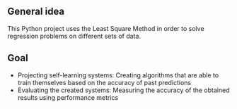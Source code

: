 ## General idea
This Python project uses the Least Square Method in order to solve regression problems on different sets of data.

## Goal
* Projecting self-learning systems: Creating algorithms that are able to train themselves based on the accuracy of past predictions
* Evaluating the created systems: Measuring the accuracy of the obtained results using performance metrics
